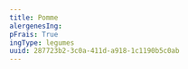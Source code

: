 ```yaml
---
title: Pomme
alergenesIng:
pFrais: True
ingType: legumes
uuid: 287723b2-3c0a-411d-a918-1c1190b5c0ab
---
```


